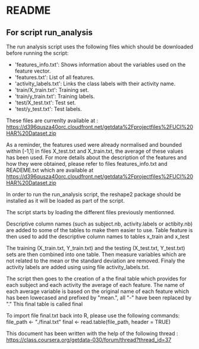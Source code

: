 # README
## For script run_analysis

The run analysis script uses the following files which should be downloaded before running the script: 

- 'features_info.txt': Shows information about the variables used on the feature vector.
- 'features.txt': List of all features.
- 'activity_labels.txt': Links the class labels with their activity name.
- 'train/X_train.txt': Training set.
- 'train/y_train.txt': Training labels. 
- 'test/X_test.txt': Test set. 
- 'test/y_test.txt': Test labels.

These files are currenlty available at : https://d396qusza40orc.cloudfront.net/getdata%2Fprojectfiles%2FUCI%20HAR%20Dataset.zip


As a reminder, the features used were already normalised and bounded within [-1,1] in files X_test.txt and X_train.txt, the average of these values has been used.
For more details about the description of the features and how they were obtained, please refer to files features_info.txt and READEME.txt which are available at https://d396qusza40orc.cloudfront.net/getdata%2Fprojectfiles%2FUCI%20HAR%20Dataset.zip

In order to run the run_analysis script, the reshape2 package should be installed as it will be loaded as part of the script.

The script starts by loading the different files previously mentionned. 

Descriptive column names (such as subject.nb, activity.labels or actibity.nb) are added to some of the tables to make them easier to use.
Table feature is then used to add the descriptive column names to tables x_train and x_test

The training (X_train.txt, Y_train.txt) and the testing (X_test.txt, Y_test.txt) sets are then combined into one table. 
Then measure variables which are not related to the mean or the standard deviation are removed. 
Finaly the activity labels are added using using file activity_labels.txt.

The script then goes to the creation of a the final table which provides for each subject and each activity the average of each feature. The name of each average variable is based on the original name of each feature which has been lowecased and prefixed by "mean.", all "-" have been replaced by "." 
This final table is called final

To import file final.txt back into R, please use the following commands: 
file_path <- "./final.txt"
final <- read.table(file_path, header = TRUE)


This document has been written with the help of the following thread : https://class.coursera.org/getdata-030/forum/thread?thread_id=37